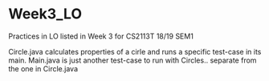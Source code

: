 # Week3_LO
Practices in LO listed in Week 3 for CS2113T 18/19 SEM1

Circle.java calculates properties of a cirle and runs a specific test-case in its main. 
Main.java is just another test-case to run with Circles.. separate from the one in Circle.java 
